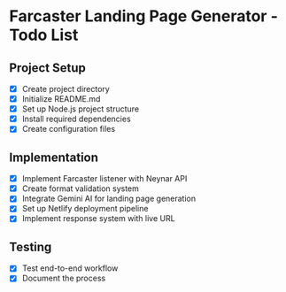 # Farcaster Landing Page Generator - Todo List

## Project Setup
- [x] Create project directory
- [x] Initialize README.md
- [x] Set up Node.js project structure
- [x] Install required dependencies
- [x] Create configuration files

## Implementation
- [x] Implement Farcaster listener with Neynar API
- [x] Create format validation system
- [x] Integrate Gemini AI for landing page generation
- [x] Set up Netlify deployment pipeline
- [x] Implement response system with live URL

## Testing
- [x] Test end-to-end workflow
- [x] Document the process
